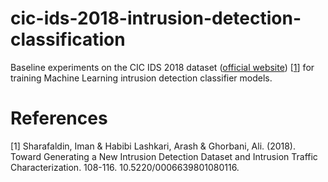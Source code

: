 # cic-ids-2018-intrusion-detection-classification

Baseline experiments on the CIC IDS 2018 dataset ([official website](https://www.unb.ca/cic/datasets/ids-2018.html)) [[1](#references)] for training Machine Learning intrusion detection classifier models.

# References
[1] Sharafaldin, Iman & Habibi Lashkari, Arash & Ghorbani, Ali. (2018). Toward Generating a New Intrusion Detection Dataset and Intrusion Traffic Characterization. 108-116. 10.5220/0006639801080116.